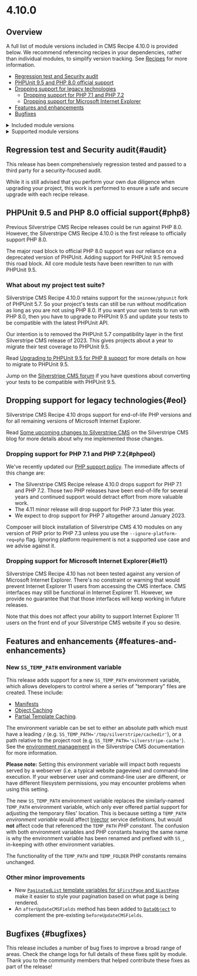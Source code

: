 # 4.10.0

## Overview

A full list of module versions included in CMS Recipe 4.10.0 is provided below. We recommend referencing recipes in your dependencies, rather than individual modules, to simplify version tracking. See [Recipes](/getting_started/recipes/) for more information.

- [Regression test and Security audit](#audit)
- [PHPUnit 9.5 and PHP 8.0 official support](#php8)
- [Dropping support for legacy technologies](#eol)
  - [Dropping support for PHP 7.1 and PHP 7.2](#phpeol)
  - [Dropping support for Microsoft Internet Explorer](#ie11)
- [Features and enhancements](#features-and-enhancements)
- [Bugfixes](#bugfixes)

<details>
<summary>Included module versions</summary>

| Module | Version |
| ------ | ------- |
| silverstripe/admin | 1.10.0 |
| silverstripe/asset-admin | 1.10.0 |
| silverstripe/assets | 1.10.0 |
| silverstripe/campaign-admin | 1.10.0 |
| silverstripe/cms | 4.10.0 |
| silverstripe/config | 1.3.0 |
| silverstripe/errorpage | 1.10.0 |
| silverstripe/framework | 4.10.0 |
| silverstripe/graphql | 3.7.1 |
| silverstripe/login-forms | 4.6.0 |
| silverstripe/mimevalidator | 2.3.0 |
| silverstripe/reports | 4.10.0 |
| silverstripe/siteconfig | 4.10.0 |
| silverstripe/versioned | 1.10.0 |
| silverstripe/versioned-admin | 1.10.0 |
</details>

<details>
<summary>Supported module versions</summary>

| Module | Version |
| ------ | ------- |
| bringyourownideas/silverstripe-composer-update-checker | 2.1.0 |
| bringyourownideas/silverstripe-maintenance | 2.4.1 |
| cwp/agency-extensions | 2.6.0 |
| cwp/cwp | 2.9.0 |
| cwp/cwp-core | 2.9.0 |
| cwp/cwp-pdfexport | 1.3.0 |
| cwp/cwp-search | 1.6.0 |
| cwp/starter-theme | 3.2.0 |
| cwp/watea-theme | 3.1.0 |
| dnadesign/silverstripe-elemental | 4.8.0 |
| dnadesign/silverstripe-elemental-userforms | 3.1.0 |
| silverstripe/akismet | 4.2.0 |
| silverstripe/auditor | 2.4.0 |
| silverstripe/blog | 3.9.0 |
| silverstripe/ckan-registry | 1.4.0 |
| silverstripe/comment-notifications | 2.2.0 |
| silverstripe/comments | 3.7.2 |
| silverstripe/content-widget | 2.3.0 |
| silverstripe/contentreview | 4.4.0 |
| silverstripe/crontask | 2.4.0 |
| silverstripe/documentconverter | 2.2.0 |
| silverstripe/elemental-bannerblock | 2.4.0 |
| silverstripe/elemental-fileblock | 2.4.0 |
| silverstripe/environmentcheck | 2.4.0 |
| silverstripe/externallinks | 2.2.0 |
| silverstripe/fulltextsearch | 3.9.0 |
| silverstripe/gridfieldqueuedexport | 2.6.1 |
| silverstripe/html5 | 2.2.0 |
| silverstripe/hybridsessions | 2.4.0 |
| silverstripe/iframe | 2.2.0 |
| silverstripe/ldap | 1.3.0 |
| silverstripe/mfa | 4.5.1 |
| silverstripe/realme | 4.2.0 |
| silverstripe/registry | 2.4.0 |
| silverstripe/restfulserver | 2.4.0 |
| silverstripe/security-extensions | 4.2.1 |
| silverstripe/securityreport | 2.4.0 |
| silverstripe/segment-field | 2.4.0 |
| silverstripe/sharedraftcontent | 2.6.0 |
| silverstripe/sitewidecontent-report | 3.2.0 |
| silverstripe/spamprotection | 3.2.0 |
| silverstripe/spellcheck | 2.3.0 |
| silverstripe/subsites | 2.5.0 |
| silverstripe/tagfield | 2.8.0 |
| silverstripe/taxonomy | 2.3.0 |
| silverstripe/textextraction | 3.3.0 |
| silverstripe/totp-authenticator | 4.3.0 |
| silverstripe/userforms | 5.11.1 |
| silverstripe/versionfeed | 2.2.0 |
| silverstripe/webauthn-authenticator | 4.4.1 |
| silverstripe/widgets | 2.2.0 |
| symbiote/silverstripe-advancedworkflow | 5.6.0 |
| symbiote/silverstripe-multivaluefield | 5.2.0 |
| symbiote/silverstripe-queuedjobs | 4.9.0 |
| tractorcow/silverstripe-fluent | 4.6.0 |

</details>


## Regression test and Security audit{#audit}

This release has been comprehensively regression tested and passed to a third party for a security-focused audit.

While it is still advised that you perform your own due diligence when upgrading your project, this work is performed to ensure a safe and secure upgrade with each recipe release.

## PHPUnit 9.5 and PHP 8.0 official support{#php8}

Previous Silverstripe CMS Recipe releases could be run against PHP 8.0. However, the Silverstripe CMS Recipe 4.10.0 is the first release to officially support PHP 8.0. 

The major road block to official PHP 8.0 support was our reliance on a deprecated version of PHPUnit. Adding support for PHPUnit 9.5 removed this road block. All core module tests have been rewritten to run with PHPUnit 9.5.

### What about my project test suite?

Silverstripe CMS Recipe 4.10.0 retains support for the `sminnee/phpunit` fork of PHPUnit 5.7. So your project's tests can still be run without modification as long as you are not using PHP 8.0. If you want your own tests to run with PHP 8.0, then you have to upgrade to PHPUnit 9.5 and update your tests to be compatible with the latest PHPUnit API.

Our intention is to removed the PHPUnit 5.7 compatibility layer in the first Silverstripe CMS release of 2023. This gives projects about a year to migrate their test coverage to PHPUnit 9.5.

Read [Upgrading to PHPUnit 9.5 for PHP 8 support](/upgrading/phpunit9/) for more details on how to migrate to PHPUnit 9.5.

Jump on the [Silverstripe CMS forum](https://forum.silverstripe.org/tag/phpunit95) if you have questions about converting your tests to be compatible with PHPUnit 9.5.

## Dropping support for legacy technologies{#eol}

Silverstripe CMS Recipe 4.10 drops support for end-of-life PHP versions and for all remaining versions of Microsoft Internet Explorer.

Read [Some upcoming changes to Silverstripe CMS](https://www.silverstripe.org/blog/some-upcoming-changes-to-silverstripe-cms/) on the Silverstripe CMS blog for more details about why me implemented those changes.

### Dropping support for PHP 7.1 and PHP 7.2{#phpeol}

We've recently updated our [PHP support policy](/Getting_Started/Server_Requirements#php). The immediate affects of this change are:

- The Silverstripe CMS Recipe release 4.10.0 drops support for PHP 7.1 and PHP 7.2. Those two PHP releases have been end-of-life for several years and continued support would detract effort from more valuable work.
- The 4.11 minor release will drop support for PHP 7.3 later this year.
- We expect to drop support for PHP 7 altogether around January 2023.

Composer will block installation of Silverstripe CMS 4.10 modules on any version of PHP prior to PHP 7.3 unless you use the `--ignore-platform-req=php` flag. Ignoring platform requirement is not a supported use case and we advise against it.

### Dropping support for Microsoft Internet Explorer{#ie11}

Silverstripe CMS Recipe 4.10 has not been tested against any version of Microsoft Internet Explorer. There's no constraint or warning that would prevent Internet Explorer 11 users from accessing the CMS interface. CMS interfaces may still be functional in Internet Explorer 11. However, we provide no guarantee that that those interfaces will keep working in future releases.

Note that this does not affect your ability to support Internet Explorer 11 users on the front end of your Silverstripe CMS website if you so desire.

## Features and enhancements {#features-and-enhancements}

### New `SS_TEMP_PATH` environment variable

This release adds support for a new `SS_TEMP_PATH` environment variable, which allows developers to control where a series of "temporary" files are created. These include:

- [Manifests](/developer_guides/execution_pipeline/manifests)
- [Object Caching](/developer_guides/performance/caching) 
- [Partial Template Caching](/developer_guides/templates/partial_template_caching).

The environment variable can be set to either an absolute path which must have a leading `/` (e.g. `SS_TEMP_PATH='/tmp/silverstripe/cachedir'`), or a path relative to the project root (e.g. `SS_TEMP_PATH='silverstripe-cache'`). See the [environment management](/getting_started/environment_management) in the Silverstripe CMS documentation for more information.

**Please note:** Setting this environment variable will impact both requests served by a webserver (i.e. a typical website pageview) and command-line execution. If your webserver user and command-line user are different, or have different filesystem permissions, you may encounter problems when using this setting.

The new `SS_TEMP_PATH` environment variable replaces the similarly-named `TEMP_PATH` environment variable, which only ever offered partial support for adjusting the temporary files' location. This is because setting a `TEMP_PATH` _environment variable_ would affect [Injector](/developer_guides/extending/injector) service definitions, but would **not** affect code that referenced the `TEMP_PATH` _PHP constant_. The confusion with both environment variables and PHP constants having the same name is why the environment variable has been renamed and prefixed with `SS_`, in-keeping with other environment variables.

The functionality of the `TEMP_PATH` and `TEMP_FOLDER` PHP constants remains unchanged.

### Other minor improvements

- New [`PaginatedList` template variables for `$FirstPage` and `$LastPage`](/Developer_Guides/Templates/How_Tos/Pagination#template-variables) make it easier to style your pagination based on what page is being rendered.
- An `afterUpdateCMSFields` method has been added to [`DataObject`](api:SilverStripe\ORM\DataObject) to complement the pre-existing `beforeUpdateCMSFields`.

## Bugfixes {#bugfixes}

This release includes a number of bug fixes to improve a broad range of areas. Check the change logs for full details of these fixes split by module. Thank you to the community members that helped contribute these fixes as part of the release!


<!--- Changes below this line will be automatically regenerated -->

<!--- Changes above this line will be automatically regenerated -->
